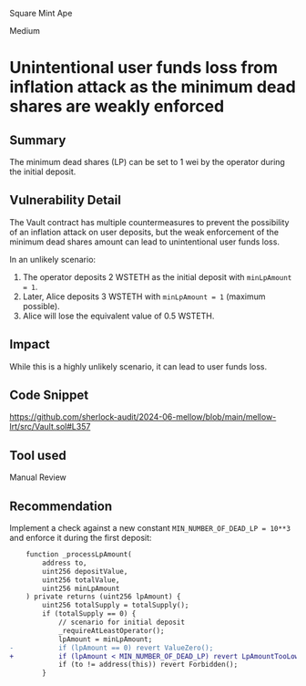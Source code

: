 Square Mint Ape

Medium

# Unintentional user funds loss from inflation attack as the minimum dead shares are weakly enforced

## Summary

The minimum dead shares (LP) can be set to 1 wei by the operator during the initial deposit.

## Vulnerability Detail

The Vault contract has multiple countermeasures to prevent the possibility of an inflation attack on user deposits, but the weak enforcement of the minimum dead shares amount can lead to unintentional user funds loss.

In an unlikely scenario:
1. The operator deposits 2 WSTETH as the initial deposit with `minLpAmount = 1`.
2. Later, Alice deposits 3 WSTETH with `minLpAmount = 1` (maximum possible).
3. Alice will lose the equivalent value of 0.5 WSTETH.

## Impact

While this is a highly unlikely scenario, it can lead to user funds loss.

## Code Snippet

https://github.com/sherlock-audit/2024-06-mellow/blob/main/mellow-lrt/src/Vault.sol#L357

## Tool used

Manual Review

## Recommendation

Implement a check against a new constant `MIN_NUMBER_OF_DEAD_LP = 10**3` and enforce it during the first deposit:

```diff
    function _processLpAmount(
        address to,
        uint256 depositValue,
        uint256 totalValue,
        uint256 minLpAmount
    ) private returns (uint256 lpAmount) {
        uint256 totalSupply = totalSupply();
        if (totalSupply == 0) {
            // scenario for initial deposit
            _requireAtLeastOperator();
            lpAmount = minLpAmount;
-           if (lpAmount == 0) revert ValueZero();
+           if (lpAmount < MIN_NUMBER_OF_DEAD_LP) revert LpAmountTooLow();
            if (to != address(this)) revert Forbidden();
        }
```